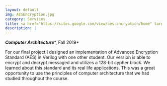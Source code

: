 ```yaml
---
layout: default
img: AESEncryption.jpg
category: Services
title: <a href="https://sites.google.com/view/aes-encryption/home" target="_blank">AES Encryption</a>
description: |
---
```

***Computer Architecture****, Fall 2019*

For our final project I designed an implementation of Advanced Encryption Standard (AES) in Verilog with one other student. Our version is able to encrypt and decrypt messaged and utilizes a 128-bit cypher block. We learned about this standard and its real life applications. This was a great opportunity to use the principles of computer architecture that we had studied throughout the course. 